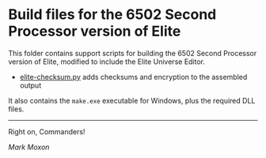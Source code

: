 # Build files for the 6502 Second Processor version of Elite

This folder contains support scripts for building the 6502 Second Processor version of Elite, modified to include the Elite Universe Editor.

* [elite-checksum.py](elite-checksum.py) adds checksums and encryption to the assembled output

It also contains the `make.exe` executable for Windows, plus the required DLL files.

---

Right on, Commanders!

_Mark Moxon_